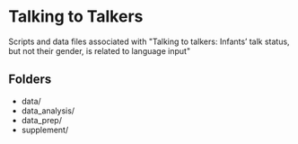 # Talking to Talkers

Scripts and data files associated with "Talking to talkers: Infants’ talk status, but not their gender, is related to language input"

## Folders
- data/
- data_analysis/
- data_prep/
- supplement/
